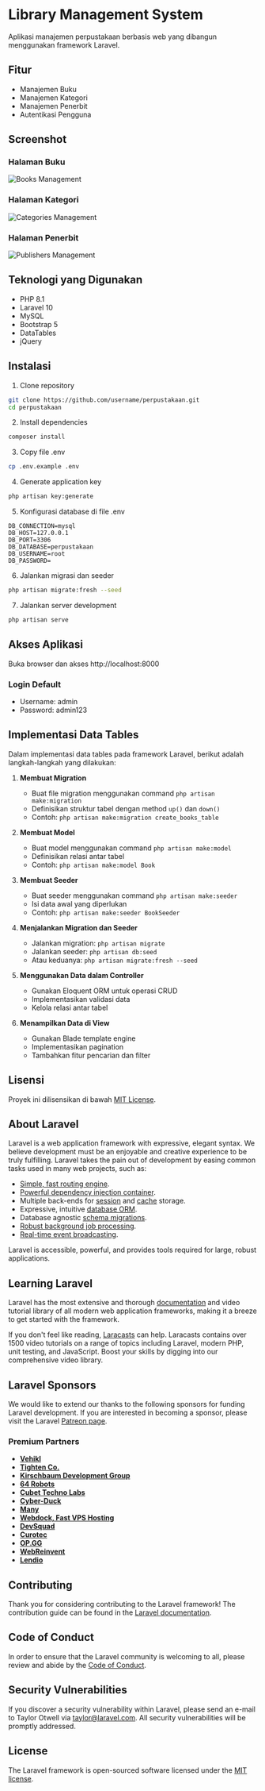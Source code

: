 <!-- <p align="center"><a href="https://laravel.com" target="_blank"><img src="https://raw.githubusercontent.com/laravel/art/master/logo-lockup/5%20SVG/2%20CMYK/1%20Full%20Color/laravel-logolockup-cmyk-red.svg" width="400"></a></p>

<p align="center">
<a href="https://travis-ci.org/laravel/framework"><img src="https://travis-ci.org/laravel/framework.svg" alt="Build Status"></a>
<a href="https://packagist.org/packages/laravel/framework"><img src="https://img.shields.io/packagist/dt/laravel/framework" alt="Total Downloads"></a>
<a href="https://packagist.org/packages/laravel/framework"><img src="https://img.shields.io/packagist/v/laravel/framework" alt="Latest Stable Version"></a>
<a href="https://packagist.org/packages/laravel/framework"><img src="https://img.shields.io/packagist/l/laravel/framework" alt="License"></a>
</p> -->

# Library Management System

Aplikasi manajemen perpustakaan berbasis web yang dibangun menggunakan framework Laravel.

## Fitur

- Manajemen Buku
- Manajemen Kategori
- Manajemen Penerbit
- Autentikasi Pengguna

## Screenshot

### Halaman Buku

![Books Management](asset/books.png)

### Halaman Kategori

![Categories Management](asset/categories.png)

### Halaman Penerbit

![Publishers Management](asset/publisher.png)

## Teknologi yang Digunakan

- PHP 8.1
- Laravel 10
- MySQL
- Bootstrap 5
- DataTables
- jQuery

## Instalasi

1. Clone repository

```bash
git clone https://github.com/username/perpustakaan.git
cd perpustakaan
```

2. Install dependencies

```bash
composer install
```

3. Copy file .env

```bash
cp .env.example .env
```

4. Generate application key

```bash
php artisan key:generate
```

5. Konfigurasi database di file .env

```
DB_CONNECTION=mysql
DB_HOST=127.0.0.1
DB_PORT=3306
DB_DATABASE=perpustakaan
DB_USERNAME=root
DB_PASSWORD=
```

6. Jalankan migrasi dan seeder

```bash
php artisan migrate:fresh --seed
```

7. Jalankan server development

```bash
php artisan serve
```

## Akses Aplikasi

Buka browser dan akses http://localhost:8000

### Login Default

- Username: admin
- Password: admin123

## Implementasi Data Tables

Dalam implementasi data tables pada framework Laravel, berikut adalah langkah-langkah yang dilakukan:

1. **Membuat Migration**

   - Buat file migration menggunakan command `php artisan make:migration`
   - Definisikan struktur tabel dengan method `up()` dan `down()`
   - Contoh: `php artisan make:migration create_books_table`

2. **Membuat Model**

   - Buat model menggunakan command `php artisan make:model`
   - Definisikan relasi antar tabel
   - Contoh: `php artisan make:model Book`

3. **Membuat Seeder**

   - Buat seeder menggunakan command `php artisan make:seeder`
   - Isi data awal yang diperlukan
   - Contoh: `php artisan make:seeder BookSeeder`

4. **Menjalankan Migration dan Seeder**

   - Jalankan migration: `php artisan migrate`
   - Jalankan seeder: `php artisan db:seed`
   - Atau keduanya: `php artisan migrate:fresh --seed`

5. **Menggunakan Data dalam Controller**

   - Gunakan Eloquent ORM untuk operasi CRUD
   - Implementasikan validasi data
   - Kelola relasi antar tabel

6. **Menampilkan Data di View**
   - Gunakan Blade template engine
   - Implementasikan pagination
   - Tambahkan fitur pencarian dan filter

## Lisensi

Proyek ini dilisensikan di bawah [MIT License](LICENSE).

## About Laravel

Laravel is a web application framework with expressive, elegant syntax. We believe development must be an enjoyable and creative experience to be truly fulfilling. Laravel takes the pain out of development by easing common tasks used in many web projects, such as:

- [Simple, fast routing engine](https://laravel.com/docs/routing).
- [Powerful dependency injection container](https://laravel.com/docs/container).
- Multiple back-ends for [session](https://laravel.com/docs/session) and [cache](https://laravel.com/docs/cache) storage.
- Expressive, intuitive [database ORM](https://laravel.com/docs/eloquent).
- Database agnostic [schema migrations](https://laravel.com/docs/migrations).
- [Robust background job processing](https://laravel.com/docs/queues).
- [Real-time event broadcasting](https://laravel.com/docs/broadcasting).

Laravel is accessible, powerful, and provides tools required for large, robust applications.

## Learning Laravel

Laravel has the most extensive and thorough [documentation](https://laravel.com/docs) and video tutorial library of all modern web application frameworks, making it a breeze to get started with the framework.

If you don't feel like reading, [Laracasts](https://laracasts.com) can help. Laracasts contains over 1500 video tutorials on a range of topics including Laravel, modern PHP, unit testing, and JavaScript. Boost your skills by digging into our comprehensive video library.

## Laravel Sponsors

We would like to extend our thanks to the following sponsors for funding Laravel development. If you are interested in becoming a sponsor, please visit the Laravel [Patreon page](https://patreon.com/taylorotwell).

### Premium Partners

- **[Vehikl](https://vehikl.com/)**
- **[Tighten Co.](https://tighten.co)**
- **[Kirschbaum Development Group](https://kirschbaumdevelopment.com)**
- **[64 Robots](https://64robots.com)**
- **[Cubet Techno Labs](https://cubettech.com)**
- **[Cyber-Duck](https://cyber-duck.co.uk)**
- **[Many](https://www.many.co.uk)**
- **[Webdock, Fast VPS Hosting](https://www.webdock.io/en)**
- **[DevSquad](https://devsquad.com)**
- **[Curotec](https://www.curotec.com/services/technologies/laravel/)**
- **[OP.GG](https://op.gg)**
- **[WebReinvent](https://webreinvent.com/?utm_source=laravel&utm_medium=github&utm_campaign=patreon-sponsors)**
- **[Lendio](https://lendio.com)**

## Contributing

Thank you for considering contributing to the Laravel framework! The contribution guide can be found in the [Laravel documentation](https://laravel.com/docs/contributions).

## Code of Conduct

In order to ensure that the Laravel community is welcoming to all, please review and abide by the [Code of Conduct](https://laravel.com/docs/contributions#code-of-conduct).

## Security Vulnerabilities

If you discover a security vulnerability within Laravel, please send an e-mail to Taylor Otwell via [taylor@laravel.com](mailto:taylor@laravel.com). All security vulnerabilities will be promptly addressed.

## License

The Laravel framework is open-sourced software licensed under the [MIT license](https://opensource.org/licenses/MIT).
